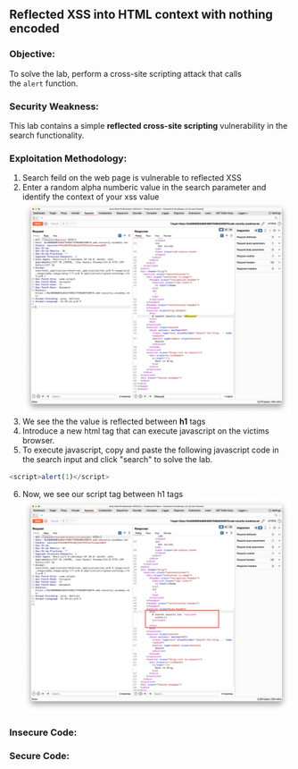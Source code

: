 ## Reflected XSS into HTML context with nothing encoded

### Objective:
To solve the lab, perform a cross-site scripting attack that calls the `alert` function.

### Security Weakness:
This lab contains a simple **reflected cross-site scripting** vulnerability in the search functionality.

### Exploitation Methodology:
1. Search feild on the web page is vulnerable to reflected XSS
2. Enter a random alpha numberic value in the search parameter and identify the context of your xss value
![](./Images/dd49d1af8ae2a06ed631a3d58c148259.png)
3. We see the the value is reflected between **h1** tags
4. Introduce a new html tag that can execute javascript on the victims browser.  
5. To execute javascript, copy and paste the following javascript code in the search input and click "search" to solve the lab.
```javascript
<script>alert(1)</script>
```
6. Now, we see our script tag between h1 tags
![](./Images/582defe58165d2eb5cc6073b217bbf01.png)

### Insecure Code:

### Secure Code:
